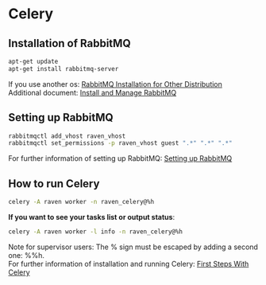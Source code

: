 # Celery


## Installation of RabbitMQ
```bash
apt-get update
apt-get install rabbitmq-server
```

If you use another os: [RabbitMQ Installation for Other Distribution](https://www.rabbitmq.com/download.html)<br>
Additional document: [Install and Manage RabbitMQ](https://www.digitalocean.com/community/tutorials/how-to-install-and-manage-rabbitmq)


## Setting up RabbitMQ
```bash
rabbitmqctl add_vhost raven_vhost
rabbitmqctl set_permissions -p raven_vhost guest ".*" ".*" ".*"
```

For further information of setting up RabbitMQ: [Setting up RabbitMQ](http://docs.celeryproject.org/en/latest/getting-started/brokers/rabbitmq.html#setting-up-rabbitmq)


## How to run Celery
```bash
celery -A raven worker -n raven_celery@%h
```

**If you want to see your tasks list or output status**:
```bash
celery -A raven worker -l info -n raven_celery@%h
```

Note for supervisor users: The % sign must be escaped by adding a second one: %%h.<br>
For further information of installation and running Celery: [First Steps With Celery](http://docs.celeryproject.org/en/latest/getting-started/first-steps-with-celery.html)
